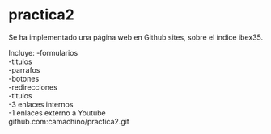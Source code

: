 # practica2
Se ha implementado una página web en Github sites,
sobre el índice ibex35.

Incluye:
-formularios <br>
-titulos<br>
-parrafos<br>
-botones<br>
-redirecciones<br>
-titulos<br>
-3 enlaces internos<br>
-1 enlaces externo a Youtube<br>
github.com:camachino/practica2.git



